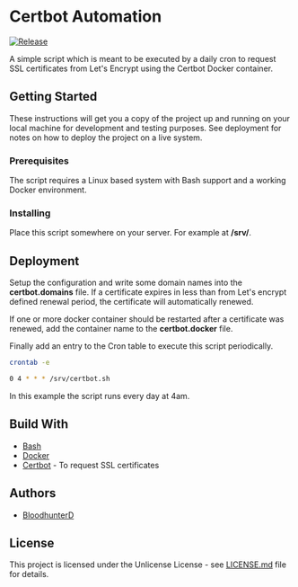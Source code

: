 # Certbot Automation

[![Release](https://img.shields.io/github/v/release/bloodhunterd/certbot-automation?include_prereleases&style=for-the-badge)](https://github.com/bloodhunterd/certbot-automation/releases)

A simple script which is meant to be executed by a daily cron to request SSL certificates from Let's Encrypt using the Certbot Docker container.

## Getting Started

These instructions will get you a copy of the project up and running on your local machine for development and testing purposes. See deployment for notes on how to deploy the project on a live system.

### Prerequisites

The script requires a Linux based system with Bash support and a working Docker environment.

### Installing

Place this script somewhere on your server. For example at **/srv/**.

## Deployment

Setup the configuration and write some domain names into the **certbot.domains** file.
If a certificate expires in less than from Let's encrypt defined renewal period, the certificate will automatically renewed.

If one or more docker container should be restarted after a certificate was renewed, add the container name to the **certbot.docker** file.

Finally add an entry to the Cron table to execute this script periodically.

```bash
crontab -e
```

```bash
0 4 * * * /srv/certbot.sh
```

In this example the script runs every day at 4am.

## Build With

* [Bash](https://wiki.ubuntuusers.de/Bash/)
* [Docker](https://www.docker.com/)
* [Certbot](https://certbot.eff.org/) - To request SSL certificates

## Authors

* [BloodhunterD](https://github.com/bloodhunterd)

## License

This project is licensed under the Unlicense License - see [LICENSE.md](https://github.com/bloodhunterd/certbot-automation/blob/master/LICENSE) file for details.
